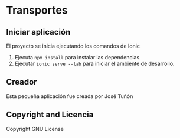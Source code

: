 # Transportes

## Iniciar aplicación
El proyecto se inicia ejecutando los comandos de Ionic

1. Ejecuta `npm install` para instalar las dependencias.
2. Ejecutar `ionic serve --lab` para iniciar el ambiente de desarrollo.

## Creador

Esta pequeña aplicación fue creada por José Tuñón

## Copyright and Licencia

Copyright GNU License